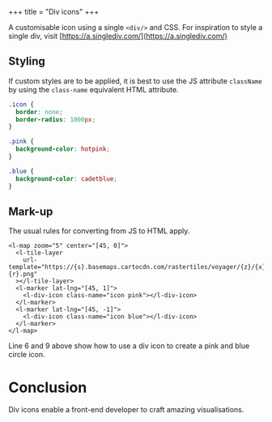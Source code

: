 +++
title = "Div icons"
+++

A customisable icon using a single `<div/>` and CSS.
For inspiration to style a single div, visit [https://a.singlediv.com/](https://a.singlediv.com/)

<style>
  .icon {
    border: none;
    border-radius: 1000px;
  }

  .pink {
    background-color: hotpink;
  }

  .blue {
    background-color: cadetblue;
  }
</style>

<l-map zoom="5" center="[45, 0]">
  <l-tile-layer
    url-template="https://{s}.basemaps.cartocdn.com/rastertiles/voyager/{z}/{x}/{y}{r}.png"
  ></l-tile-layer>
  <l-marker lat-lng="[45, 1]">
    <l-div-icon class-name="icon pink"></l-div-icon>
  </l-marker>
  <l-marker lat-lng="[45, -1]">
    <l-div-icon class-name="icon blue"></l-div-icon>
  </l-marker>
</l-map>

## Styling

If custom styles are to be applied,
it is best to use the JS attribute `className` by using the `class-name` equivalent HTML attribute.

```css
.icon {
  border: none;
  border-radius: 1000px;
}

.pink {
  background-color: hotpink;
}

.blue {
  background-color: cadetblue;
}
```

## Mark-up

The usual rules for converting from JS to HTML apply.

```html,hl_lines=6 9,linenos
<l-map zoom="5" center="[45, 0]">
  <l-tile-layer
    url-template="https://{s}.basemaps.cartocdn.com/rastertiles/voyager/{z}/{x}/{y}{r}.png"
  ></l-tile-layer>
  <l-marker lat-lng="[45, 1]">
    <l-div-icon class-name="icon pink"></l-div-icon>
  </l-marker>
  <l-marker lat-lng="[45, -1]">
    <l-div-icon class-name="icon blue"></l-div-icon>
  </l-marker>
</l-map>
```

Line 6 and 9 above show how to use a div icon to create a pink and blue circle icon.

# Conclusion

Div icons enable a front-end developer to craft amazing visualisations.

